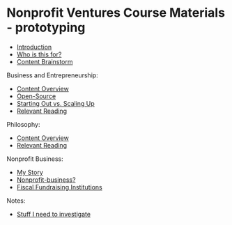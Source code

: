 # Nonprofit Ventures Course Materials - prototyping

* [Introduction](introduction.md)
* [Who is this for?](who-is-this-for.md)
* [Content Brainstorm](content-brainstorm.md)

Business and Entrepreneurship:
* [Content Overview](business-and-entrepreneurship/content-overview.md)
* [Open-Source](business-and-entrepreneurship/open-source.md)
* [Starting Out vs. Scaling Up](business-and-entrepreneurship/starting-out-vs-scaling-up.md)
* [Relevant Reading](business-and-entrepreneurship/relevant-reading.md)

Philosophy:
* [Content Overview](philosophy/content-overview.md)
* [Relevant Reading](philosophy/relevant-reading.md)

Nonprofit Business:
* [My Story](nonprofit-business/my-story.md)
* [Nonprofit-business?](nonprofit-business/nonprofit-businesss.md)
* [Fiscal Fundraising Institutions](nonprofit-business/fiscal-fundraising-institutions.md)

Notes:
* [Stuff I need to investigate](notes/stuff-i-need-to-investigate.md)
